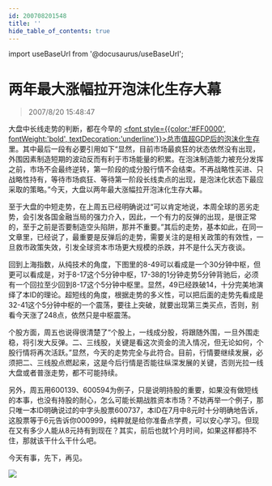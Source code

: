 ```yaml
---
id: 200708201548 
title: ''
hide_table_of_contents: true
---
```


import useBaseUrl from '@docusaurus/useBaseUrl';

# 两年最大涨幅拉开泡沫化生存大幕

> 2007/8/20 15:48:47

<div style={{color: '#FF0000', fontWeight: '500'}}>

大盘中长线走势的判断，都在今早的 [<font style={{color:'#FF0000', fontWeight:'bold', textDecoration:'underline'}}>总市值超GDP后的泡沫化生存</font>](20070820) 里。其中最后一段有必要引用如下“显然，目前市场最疯狂的状态依然没有出现，外围因素制造短期的波动反而有利于市场能量的积累。在泡沫制造能力被充分发挥之前，市场不会最终逆转，第一阶段的成分股行情不会结束。不再战略性买进、只战略性持有，等待市场疯狂、等待第一阶段长线卖点的出现，是泡沫化状态下最应采取的策略。”今天，大盘以两年最大涨幅拉开泡沫化生存大幕。
 
至于大盘的中短走势，在上周五已经明确说过“可以肯定地说，本周全球的恶劣走势，会引发各国金融当局的强力介入，因此，一个有力的反弹的出现，是很正常的，至于之前是否要制造空头陷阱，那并不重要。”其后的走势，基本如此，在同一文章里，已经说了，最重要是反弹后的走势，需要关注的是相关政策的有效性，一旦救市政策失效，引发全球资本市场更大规模的杀跌，并不是什么天方夜谈。
 
回到上海指数，从纯技术的角度，下图里的8-49可以看成是一个30分钟中枢，但更可以看成是，对于8-17这个5分钟中枢，17-38的1分钟走势5分钟背驰后，必须有一个回拉至少回到8-17这个5分钟中枢里。显然，49已经跌破14，十分完美地演绎了本ID的理论。超短线的角度，根据走势的多义性，可以把后面的走势先看成是32-41这个5分钟中枢的一个震荡，要往上突破，就要出现第三类买点，否则，别看今天涨了248点，依然只是中枢震荡。
 
个股方面，周五也说得很清楚了“个股上，一线成分股，将跟随外围，一旦外围走稳，将引发大反弹。二、三线股，关键是看这次资金的流入情况，但无论如何，个股行情将再次活跃。”显然，今天的走势完全与此符合。目前，行情要继续发展，必须把二、三线股点燃起来，这是今后行情是否能往纵深发展的关键，否则光拉一线大盘或者普涨走势，都不可能持续。
 
另外，周五用600139、600594为例子，只是说明持股的重要，如果没有做短线的本事，也没有持股的耐心，怎么可能长期战胜资本市场？不妨再举一个例子，那只唯一本ID明确说过的中字头股票600737，本ID在7月中8元时十分明确地告诉，这股票等于6元告诉你000999，纯粹就是给你准备点学费，可以安心学习。但现在又有多少人能从8元持有到现在？其实，前后也就1个月时间，如果这样都持不住，那就该干什么干什么吧。
 
 
今天有事，先下，再见。

</div>

<div style={{textAlign: 'left'}}>
<img src={useBaseUrl('https://crustipfs.info/ipfs/QmXSnds2BF97yuZwYAMLwrpjQcuPcm22WGsFmBJfWFTEUM/economics/200708201548/20070820.jpg')} /><br/><br/>
</div>